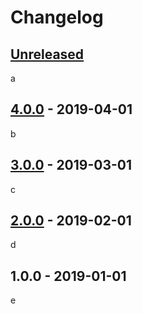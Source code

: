 # Changelog

## [Unreleased][unreleased]

a

## [4.0.0] - 2019-04-01

b

## [3.0.0] - 2019-03-01

c

## [2.0.0] - 2019-02-01

d

## 1.0.0 - 2019-01-01

e

[unreleased]: https://github.com/test/test/compare/v4.0.0...HEAD

[4.0.0]: https://github.com/test/test/compare/v3.0.0...v4.0.0

[3.0.0]: https://github.com/test/test/compare/v2.0.0...v3.0.0

[2.0.0]: https://github.com/test/test/compare/v1.0.0...v2.0.0
